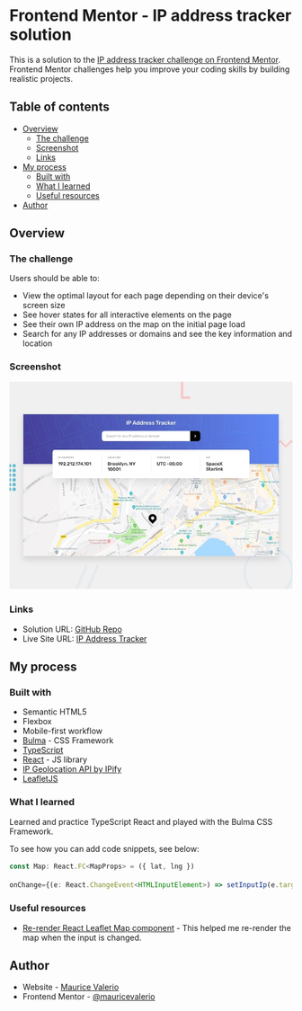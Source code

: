 # Frontend Mentor - IP address tracker solution

This is a solution to the [IP address tracker challenge on Frontend Mentor](https://www.frontendmentor.io/challenges/ip-address-tracker-I8-0yYAH0). Frontend Mentor challenges help you improve your coding skills by building realistic projects. 

## Table of contents

- [Overview](#overview)
  - [The challenge](#the-challenge)
  - [Screenshot](#screenshot)
  - [Links](#links)
- [My process](#my-process)
  - [Built with](#built-with)
  - [What I learned](#what-i-learned)
  - [Useful resources](#useful-resources)
- [Author](#author)

## Overview

### The challenge

Users should be able to:

- View the optimal layout for each page depending on their device's screen size
- See hover states for all interactive elements on the page
- See their own IP address on the map on the initial page load
- Search for any IP addresses or domains and see the key information and location

### Screenshot

![Design preview for the IP address tracker coding challenge](./design/desktop-preview.jpg)

### Links

- Solution URL: [GitHub Repo](https://github.com/mauricevalerio/frontendmentor-challenges/tree/main/ip-address-tracker)
- Live Site URL: [IP Address Tracker](https://trackingip.netlify.app/)

## My process

### Built with

- Semantic HTML5
- Flexbox
- Mobile-first workflow
- [Bulma](https://bulma.io/) - CSS Framework
- [TypeScript](https://www.typescriptlang.org/)
- [React](https://reactjs.org/) - JS library
- [IP Geolocation API by IPify](https://geo.ipify.org/)
- [LeafletJS](https://leafletjs.com/)

### What I learned

Learned and practice TypeScript React and played with the Bulma CSS Framework.

To see how you can add code snippets, see below:

```TypeScript + React
const Map: React.FC<MapProps> = ({ lat, lng })

onChange={(e: React.ChangeEvent<HTMLInputElement>) => setInputIp(e.target.value)}
```

### Useful resources

- [Re-render React Leaflet Map component](https://stackoverflow.com/questions/64665827/react-leaflet-center-attribute-does-not-change-when-the-center-state-changes) - This helped me re-render the map when the input is changed.

## Author

- Website - [Maurice Valerio](https://www.mauricevalerio.dev/)
- Frontend Mentor - [@mauricevalerio](https://www.frontendmentor.io/profile/mauricevalerio)


